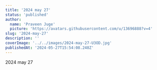 ```yaml
---
title: '2024 may 27'
status: 'published'
author:
  name: 'Praveen Juge'
  picture: 'https://avatars.githubusercontent.com/u/13696888?v=4'
slug: '2024-may-27'
description: ''
coverImage: '../../images/2024-may-27-U3OD.jpg'
publishedAt: '2024-05-27T15:54:08.248Z'
---
```


2024 may 27